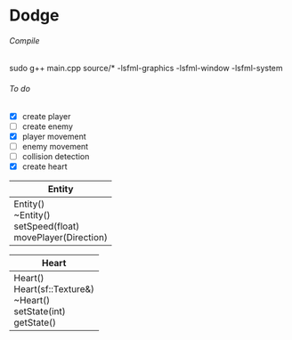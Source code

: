 # Dodge

###### Compile

sudo g++ main.cpp source/* -lsfml-graphics -lsfml-window -lsfml-system

###### To do

- [x] create player
- [ ] create enemy
- [x] player movement
- [ ] enemy movement
- [ ] collision detection
- [x] create heart

| Entity                                                            |
|-------------------------------------------------------------------|
| Entity()<br>~Entity()<br>setSpeed(float)<br>movePlayer(Direction) |

| Heart                                                                     |
|---------------------------------------------------------------------------|
| Heart()<br>Heart(sf::Texture&)<br>~Heart()<br>setState(int)<br>getState() |
